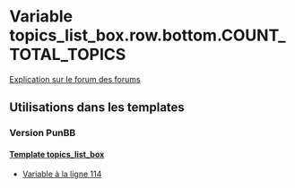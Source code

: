 # Variable topics_list_box.row.bottom.COUNT_TOTAL_TOPICS
[Explication sur le forum des forums](http://forum.forumactif.com/t294113-listing-des-variables#topics_list_box.row.bottom.COUNT_TOTAL_TOPICS)
## Utilisations dans les templates
### Version PunBB
#### [Template topics_list_box](punbb/topics_list_box.md)
* [Variable à la ligne 114](../punbb/topics_list_box.tpl#L114)